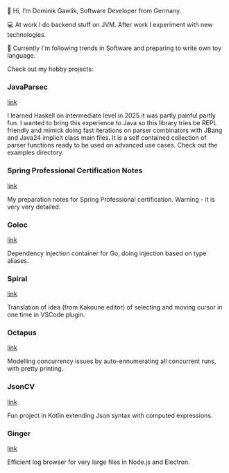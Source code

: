 👋 Hi, I’m Dominik Gawlik, Software Developer from Germany.

💻 At work I do backend stuff on JVM. After work I experiment with new technologies.

👀 Currently I'm following trends in Software and preparing to write own toy language.

Check out my hobby projects:

### JavaParsec

[link](https://github.com/dgawlik/JavaParsec])

I learned Haskell on intermediate level in 2025 it was partly painful partly fun. I wanted to bring this experience to Java so this library
tries be REPL friendly and mimick doing fast iterations on parser combinators with JBang and Java24 implicit class main files. It is a self contained
collection of parser functions ready to be used on advanced use cases. Check out the examples directory.

### Spring Professional Certification Notes

[link](https://github.com/dgawlik/spring-core-certification)

My preparation notes for Spring Professional certification. Warning - it is very very detailed.

### GoIoc

[link](https://github.com/dgawlik/go-ioc)

Dependency Injection container for Go, doing injection based on type aliases.

### Spiral

[link](https://github.com/dgawlik/spiral)

Translation of idea (from Kakoune editor) of selecting and moving cursor in one time in VSCode plugin.

### Octapus

[link](https://github.com/dgawlik/octopus)

Modelling concurrency issues by auto-ennumerating all concurrent runs, with pretty printing.

### JsonCV

[link](https://github.com/dgawlik/json-cv)

Fun project in Kotlin extending Json syntax with computed expressions.

### Ginger

[link](https://github.com/dgawlik/ginger)

Efficient log browser for very large files in Node.js and Electron.

<!---
dgawlik/dgawlik is a ✨ special ✨ repository because its `README.md` (this file) appears on your GitHub profile.
You can click the Preview link to take a look at your changes.
--->
